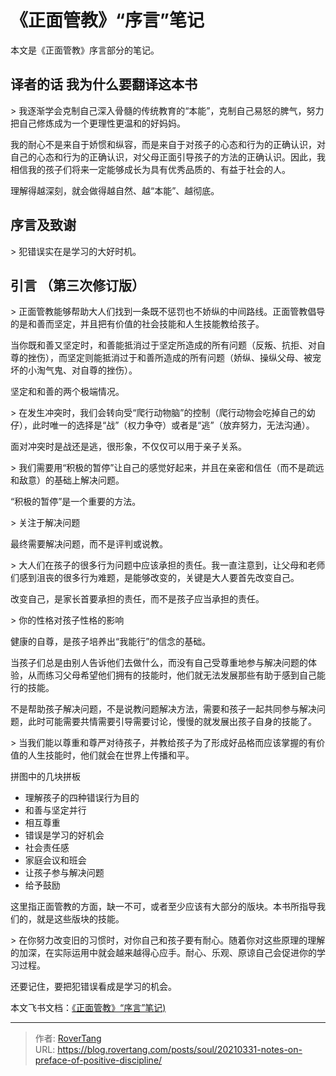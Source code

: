 # 《正面管教》“序言”笔记 


本文是《正面管教》序言部分的笔记。

## 译者的话 我为什么要翻译这本书

&gt; 我逐渐学会克制自己深入骨髓的传统教育的“本能”，克制自己易怒的脾气，努力把自己修炼成为一个更理性更温和的好妈妈。

我的耐心不是来自于娇惯和纵容，而是来自于对孩子的心态和行为的正确认识，对自己的心态和行为的正确认识，对父母正面引导孩子的方法的正确认识。因此，我相信我的孩子们将来一定能够成长为具有优秀品质的、有益于社会的人。

理解得越深刻，就会做得越自然、越“本能”、越彻底。


## 序言及致谢

&gt; 犯错误实在是学习的大好时机。


## 引言 （第三次修订版）

&gt; 正面管教能够帮助大人们找到一条既不惩罚也不娇纵的中间路线。正面管教倡导的是和善而坚定，并且把有价值的社会技能和人生技能教给孩子。

当你既和善又坚定时，和善能抵消过于坚定所造成的所有问题（反叛、抗拒、对自尊的挫伤），而坚定则能抵消过于和善所造成的所有问题（娇纵、操纵父母、被宠坏的小淘气鬼、对自尊的挫伤）。


坚定和和善的两个极端情况。

&gt; 在发生冲突时，我们会转向受“爬行动物脑”的控制（爬行动物会吃掉自己的幼仔），此时唯一的选择是“战”（权力争夺）或者是“逃”（放弃努力，无法沟通）。


面对冲突时是战还是逃，很形象，不仅仅可以用于亲子关系。

&gt; 我们需要用“积极的暂停”让自己的感觉好起来，并且在亲密和信任（而不是疏远和敌意）的基础上解决问题。


“积极的暂停”是一个重要的方法。

&gt; 关注于解决问题


最终需要解决问题，而不是评判或说教。

&gt; 大人们在孩子的很多行为问题中应该承担的责任。我一直注意到，让父母和老师们感到沮丧的很多行为难题，是能够改变的，关键是大人要首先改变自己。


改变自己，是家长首要承担的责任，而不是孩子应当承担的责任。

&gt; 你的性格对孩子性格的影响

健康的自尊，是孩子培养出“我能行”的信念的基础。

当孩子们总是由别人告诉他们去做什么，而没有自己受尊重地参与解决问题的体验，从而练习父母希望他们拥有的技能时，他们就无法发展那些有助于感到自己能行的技能。


不是帮助孩子解决问题，不是说教问题解决方法，需要和孩子一起共同参与解决问题，此时可能需要共情需要引导需要讨论，慢慢的就发展出孩子自身的技能了。

&gt; 当我们能以尊重和尊严对待孩子，并教给孩子为了形成好品格而应该掌握的有价值的人生技能时，他们就会在世界上传播和平。

拼图中的几块拼板


* 理解孩子的四种错误行为目的
* 和善与坚定并行
* 相互尊重
* 错误是学习的好机会
* 社会责任感
* 家庭会议和班会
* 让孩子参与解决问题
* 给予鼓励

这里指正面管教的方面，缺一不可，或者至少应该有大部分的版块。本书所指导我们的，就是这些版块的技能。

&gt; 在你努力改变旧的习惯时，对你自己和孩子要有耐心。随着你对这些原理的理解的加深，在实际运用中就会越来越得心应手。耐心、乐观、原谅自己会促进你的学习过程。

还要记住，要把犯错误看成是学习的机会。

本文飞书文档：[《正面管教》“序言”笔记) ](https://rovertang.feishu.cn/docx/doxcngdZ17qYZft4KUMmpYNB1Dg) 


---

> 作者: [RoverTang](https://rovertang.com)  
> URL: https://blog.rovertang.com/posts/soul/20210331-notes-on-preface-of-positive-discipline/  

